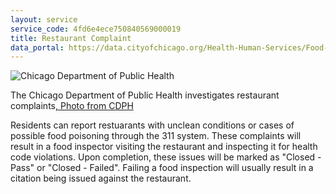 ```yaml
---
layout: service
service_code: 4fd6e4ece750840569000019
title: Restaurant Complaint
data_portal: https://data.cityofchicago.org/Health-Human-Services/Food-Inspections/4ijn-s7e5
---
```


![Chicago Department of Public Health](http://www.cityofchicago.org/content/dam/city/depts/cdph/CDPH/Health_logo_black_red_smaller02.jpg "Photo from CDPH")

<figcaption>
    The Chicago Department of Public Health investigates restaurant complaints<a href="http://www.cityofchicago.org/content/dam/city/depts/cdph/CDPH/Health_logo_black_red_smaller02.jpg">, Photo from CDPH</a>
</figcaption>

Residents can report restuarants with unclean conditions or cases of possible food poisoning through the 311 system. These complaints will result in a food inspector visiting the restaurant and inspecting it for health code violations. Upon completion, these issues will be marked as "Closed - Pass" or "Closed - Failed". Failing a food inspection will usually result in a citation being issued against the restaurant.
